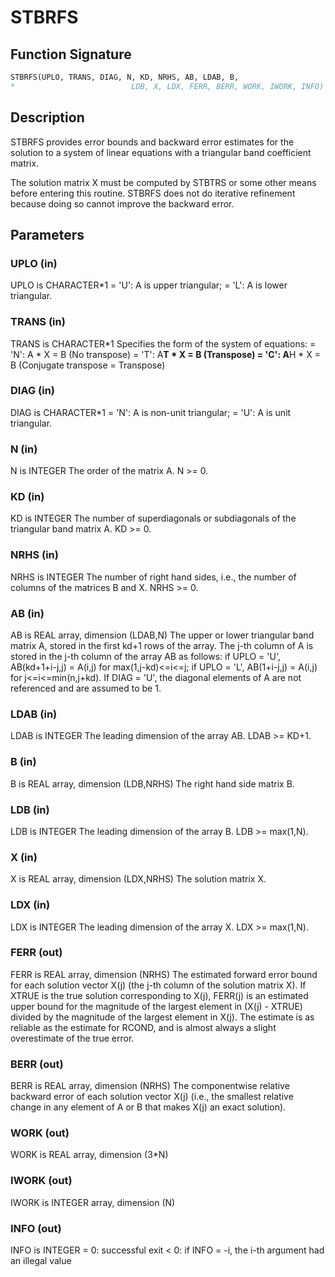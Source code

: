 # STBRFS

## Function Signature

```fortran
STBRFS(UPLO, TRANS, DIAG, N, KD, NRHS, AB, LDAB, B,
*                          LDB, X, LDX, FERR, BERR, WORK, IWORK, INFO)
```

## Description


 STBRFS provides error bounds and backward error estimates for the
 solution to a system of linear equations with a triangular band
 coefficient matrix.

 The solution matrix X must be computed by STBTRS or some other
 means before entering this routine.  STBRFS does not do iterative
 refinement because doing so cannot improve the backward error.

## Parameters

### UPLO (in)

UPLO is CHARACTER*1 = 'U': A is upper triangular; = 'L': A is lower triangular.

### TRANS (in)

TRANS is CHARACTER*1 Specifies the form of the system of equations: = 'N': A * X = B (No transpose) = 'T': A**T * X = B (Transpose) = 'C': A**H * X = B (Conjugate transpose = Transpose)

### DIAG (in)

DIAG is CHARACTER*1 = 'N': A is non-unit triangular; = 'U': A is unit triangular.

### N (in)

N is INTEGER The order of the matrix A. N >= 0.

### KD (in)

KD is INTEGER The number of superdiagonals or subdiagonals of the triangular band matrix A. KD >= 0.

### NRHS (in)

NRHS is INTEGER The number of right hand sides, i.e., the number of columns of the matrices B and X. NRHS >= 0.

### AB (in)

AB is REAL array, dimension (LDAB,N) The upper or lower triangular band matrix A, stored in the first kd+1 rows of the array. The j-th column of A is stored in the j-th column of the array AB as follows: if UPLO = 'U', AB(kd+1+i-j,j) = A(i,j) for max(1,j-kd)<=i<=j; if UPLO = 'L', AB(1+i-j,j) = A(i,j) for j<=i<=min(n,j+kd). If DIAG = 'U', the diagonal elements of A are not referenced and are assumed to be 1.

### LDAB (in)

LDAB is INTEGER The leading dimension of the array AB. LDAB >= KD+1.

### B (in)

B is REAL array, dimension (LDB,NRHS) The right hand side matrix B.

### LDB (in)

LDB is INTEGER The leading dimension of the array B. LDB >= max(1,N).

### X (in)

X is REAL array, dimension (LDX,NRHS) The solution matrix X.

### LDX (in)

LDX is INTEGER The leading dimension of the array X. LDX >= max(1,N).

### FERR (out)

FERR is REAL array, dimension (NRHS) The estimated forward error bound for each solution vector X(j) (the j-th column of the solution matrix X). If XTRUE is the true solution corresponding to X(j), FERR(j) is an estimated upper bound for the magnitude of the largest element in (X(j) - XTRUE) divided by the magnitude of the largest element in X(j). The estimate is as reliable as the estimate for RCOND, and is almost always a slight overestimate of the true error.

### BERR (out)

BERR is REAL array, dimension (NRHS) The componentwise relative backward error of each solution vector X(j) (i.e., the smallest relative change in any element of A or B that makes X(j) an exact solution).

### WORK (out)

WORK is REAL array, dimension (3*N)

### IWORK (out)

IWORK is INTEGER array, dimension (N)

### INFO (out)

INFO is INTEGER = 0: successful exit < 0: if INFO = -i, the i-th argument had an illegal value

